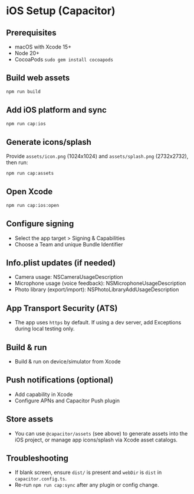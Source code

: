 iOS Setup (Capacitor)
====================

Prerequisites
-------------
- macOS with Xcode 15+
- Node 20+
- CocoaPods `sudo gem install cocoapods`

Build web assets
----------------
```bash
npm run build
```

Add iOS platform and sync
-------------------------
```bash
npm run cap:ios
```

Generate icons/splash
---------------------
Provide `assets/icon.png` (1024x1024) and `assets/splash.png` (2732x2732), then run:
```bash
npm run cap:assets
```

Open Xcode
----------
```bash
npm run cap:ios:open
```

Configure signing
-----------------
- Select the app target > Signing & Capabilities
- Choose a Team and unique Bundle Identifier

Info.plist updates (if needed)
------------------------------
- Camera usage: NSCameraUsageDescription
- Microphone usage (voice feedback): NSMicrophoneUsageDescription
- Photo library (export/import): NSPhotoLibraryAddUsageDescription

App Transport Security (ATS)
----------------------------
- The app uses `https` by default. If using a dev server, add Exceptions during local testing only.

Build & run
-----------
- Build & run on device/simulator from Xcode

Push notifications (optional)
-----------------------------
- Add capability in Xcode
- Configure APNs and Capacitor Push plugin

Store assets
------------
- You can use `@capacitor/assets` (see above) to generate assets into the iOS project, or manage app icons/splash via Xcode asset catalogs.

Troubleshooting
---------------
- If blank screen, ensure `dist/` is present and `webDir` is `dist` in `capacitor.config.ts`.
- Re-run `npm run cap:sync` after any plugin or config change.

